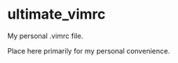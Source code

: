 ultimate_vimrc
==============

My personal .vimrc file. 

Place here primarily for my personal convenience.
